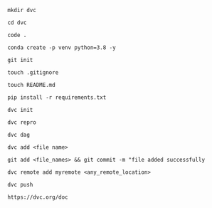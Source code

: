 ```
mkdir dvc
```

```
cd dvc
```

```
code .
```

```
conda create -p venv python=3.8 -y
```

```
git init
```

```
touch .gitignore
```

```
touch README.md
```

```
pip install -r requirements.txt
```

```
dvc init
```

```
dvc repro
```

```
dvc dag
```

```
dvc add <file name>
```


```
git add <file_names> && git commit -m "file added successfully
```

```
dvc remote add myremote <any_remote_location>
```

```
dvc push
```

```
https://dvc.org/doc
```